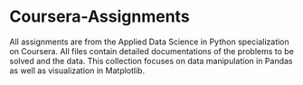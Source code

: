 # Coursera-Assignments

All assignments are from the Applied Data Science in Python specialization on Coursera. All files contain detailed documentations of the problems to be solved and the data. This collection focuses on data manipulation in Pandas as well as visualization in Matplotlib.
